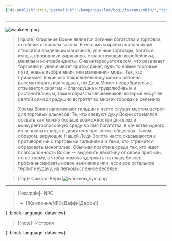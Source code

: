 ```yaml
---
{"dg-publish":true,"permalink":"/kampaniya/lor/bogi/faerun/vokin/","tags":["domain/knowledge","domain/trickery"],"created":"2025-01-08T06:42:49.874+03:00","updated":"2025-01-09T11:40:20.814+03:00"}
---
```



<hr></hr>

![waukeen.png](/img/user/%D0%90%D1%81%D1%81%D0%B5%D1%82%D1%8B/%D0%9B%D0%BE%D1%80/%D0%91%D0%BE%D0%B3%D0%B8/waukeen.png)

> [!quote] Описание
>Вокин является богиней богатства и торговли, по обеим сторонам закона. К её самым ярким поклонникам относятся владельцы магазинов, уличные торговцы, богатые купцы, проводники караванов, странствующие коробейники, менялы и контрабандисты. Она интересуется всем, что развивает торговлю и увеличивает приток денег, будь то новые торговые пути, новые изобретения, или изменения моды. Тех, кто принимает Вокин как покровительницу можно резонно рассматривать как жадных, но Дева Монет неодобрительно отзывается скрягам и благодушна к трудолюбивым и расточительным, таким образом священников, которые несут её святой символ радушно встретят во многих городах и селениях.
>
>Храмы Вокин напоминают гильдии и часто служат местом встреч для торговых альянсов. Те, кто следуют духу Вокин стремятся создать как можно больше возможностей для всех и конкурентоспособную среду во имя богатства, в качестве одного из основных средств двигателя прогресса общества. Таким образом, верующие Нашей Леди Золота часто оказываются в противоречии с торговыми гильдиями и теми, кто стремится образовать монополию. Обычная практика среди тех, кто ищет благосклонность Вокин — выделить десятину от своей прибыли, но не храму, а чтобы помочь удержать на плаву бизнес, профинансировать новое начинание или, если все остальное терпит неудачу, на легкомысленное веселье.


>[!tip]- Символ Веры
>![waukeen_sym.png](/img/user/%D0%90%D1%81%D1%81%D0%B5%D1%82%D1%8B/%D0%9B%D0%BE%D1%80/%D0%91%D0%BE%D0%B3%D0%B8/%D0%A1%D0%B8%D0%BC%D0%B2%D0%BE%D0%BB/waukeen_sym.png)


<hr></hr>

> [!example]- NPC
> - [[Кампания/NPC/Даффи\|Даффи]]
> 
{ .block-language-dataview}

> [!note]- История
>  
{ .block-language-dataview}
